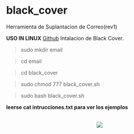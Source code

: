 # black_cover

<p>Herramienta de Suplantacion de Correo(rev1)</p>
<b>USO IN LINUX</b>
<a href="https://github.com/oscarsanchezt">Github</a>
Intalacion de Black Cover.

>sudo mkdir email

>cd email

>cd black_cover

>sudo chmod 777 black_cover.sh

>sudo bash black_cover.sh



 <b>leerse cat intrucciones.txt para ver los ejemplos</b>
 <br>
 <br>
 <div align='center'>
 <img src="https://i.imgur.com/hu93ECs.png">
 </div>
 
